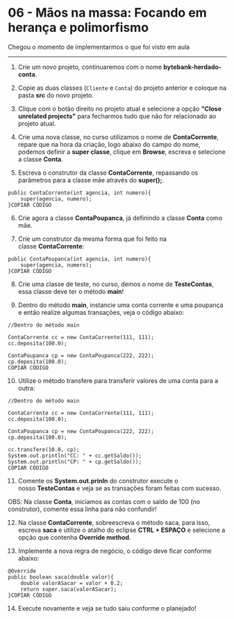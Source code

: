 # 06 - Mãos na massa: Focando em herança e polimorfismo

Chegou o momento de implementarmos o que foi visto em aula

---

1) Crie um novo projeto, continuaremos com o nome **bytebank-herdado-conta**.

2) Copie as duas classes (`Cliente` e `Conta`) do projeto anterior e coloque na pasta **src** do novo projeto.

3) Clique com o botão direito no projeto atual e selecione a opção **"Close unrelated projects"** para fecharmos tudo que não for relacionado ao projeto atual.

4) Crie uma nova classe, no curso utilizamos o nome de **ContaCorrente**, repare que na hora da criação, logo abaixo do campo do nome, podemos definir a **super classe**, clique em **Browse**, escreva e selecione a classe **Conta**.

5) Escreva o construtor da classe **ContaCorrente**, repassando os parâmetros para a classe mãe através do **super();**.

```
public ContaCorrente(int agencia, int numero){
    super(agencia, numero);
}COPIAR CÓDIGO
```

6) Crie agora a classe **ContaPoupanca**, já definindo a classe **Conta** como mãe.

7) Crie um construtor da mesma forma que foi feito na classe **ContaCorrente**:

```
public ContaPoupanca(int agencia, int numero){
    super(agencia, numero);
}COPIAR CÓDIGO
```

8) Crie uma classe de teste, no curso, demos o nome de **TesteContas**, essa classe deve ter o método **main**!

9) Dentro do método **main**, instancie uma conta corrente e uma poupança e então realize algumas transações, veja o código abaixo:

```
//Dentro do método main

ContaCorrente cc = new ContaCorrente(111, 111);
cc.deposita(100.0);

ContaPoupanca cp = new ContaPoupanca(222, 222);
cp.deposita(100.0);
COPIAR CÓDIGO
```

10) Utilize o método transfere para transferir valores de uma conta para a outra:

```
//Dentro do método main

ContaCorrente cc = new ContaCorrente(111, 111);
cc.deposita(100.0);

ContaPoupanca cp = new ContaPoupanca(222, 222);
cp.deposita(100.0);

cc.transfere(10.0, cp);
System.out.println("CC: " + cc.getSaldo());
System.out.println("CP: " + cp.getSaldo());
COPIAR CÓDIGO
```

11) Comente os **System.out.prinln** do construtor execute o nosso **TesteContas** e veja se as transações foram feitas com sucesso.

OBS: Na classe **Conta**, iniciamos as contas com o saldo de 100 (no construtor), comente essa linha para não confundir!

12) Na classe **ContaCorrente**, sobreescreva o método saca, para isso, escreva **saca** e utilize o atalho do eclipse **CTRL + ESPAÇO** e selecione a opção que contenha **Override method**.

13) Implemente a nova regra de negócio, o código deve ficar conforme abaixo:

```
@Override
public boolean saca(double valor){
    double valorASacar = valor + 0.2;
    return super.saca(valorASacar);
}COPIAR CÓDIGO
```

14) Execute novamente e veja se tudo saiu conforme o planejado!